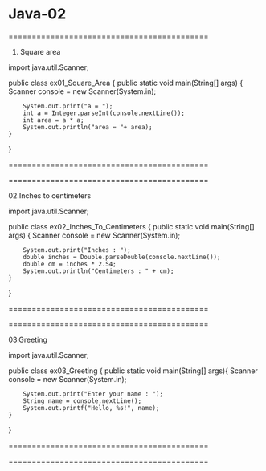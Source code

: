 # Java-02


===========================================

01. Square area

import java.util.Scanner;

public class ex01_Square_Area {
    public static void main(String[] args) {
        Scanner console = new Scanner(System.in);
        
        System.out.print("a = ");
        int a = Integer.parseInt(console.nextLine());
        int area = a * a;
        System.out.println("area = "+ area);
    }
}

===========================================

===========================================

02.Inches to centimeters

import java.util.Scanner;

public class ex02_Inches_To_Centimeters {
    public static void main(String[] args) {
        Scanner console = new Scanner(System.in);

        System.out.print("Inches : ");
        double inches = Double.parseDouble(console.nextLine());
        double cm = inches * 2.54;
        System.out.println("Centimeters : " + cm);
    }
}

===========================================

===========================================

03.Greeting

import java.util.Scanner;

public class ex03_Greeting {
    public static void main(String[] args){
        Scanner console = new Scanner(System.in);

        System.out.print("Enter your name : ");
        String name = console.nextLine();
        System.out.printf("Hello, %s!", name);
    }
}

===========================================

===========================================
